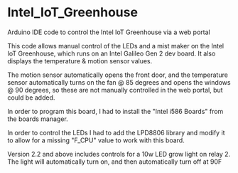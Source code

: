 # Intel_IoT_Greenhouse
Arduino IDE code to control the Intel IoT Greenhouse via a web portal

This code allows manual control of the LEDs and a mist maker on the Intel IoT Greenhouse, which runs on an Intel Galileo Gen 2 dev board.  It also displays the temperature & motion sensor values.

The motion sensor automatically opens the front door, and the temperature sensor automatically turns on the fan @ 85 degrees and opens the windows @ 90 degrees, so these are not manually controlled in the web portal, but could be added.

In order to program this board, I had to install the "Intel i586 Boards" from the boards manager.

In order to control the LEDs I had to add the LPD8806 library and modify it to allow for a missing "F_CPU" value to work with this board.

Version 2.2 and above includes controls for a 10w LED grow light on relay 2.  The light will automatically turn on, and then automatically turn off at 90F
